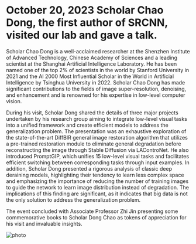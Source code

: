 # October 20, 2023 Scholar Chao Dong, the first author of SRCNN, visited our lab and gave a talk.

Scholar Chao Dong is a well-acclaimed researcher at the Shenzhen Institute of Advanced Technology, Chinese Academy of Sciences and a leading scientist at the Shanghai Artificial Intelligence Laboratory. He has been named one of the top 2% of scientists in the world by Stanford University in 2021 and the AI 2000 Most Influential Scholar in the World in Artificial Intelligence by Tsinghua University in 2022. Scholar Chao Dong has made significant contributions to the fields of image super-resolution, denoising, and enhancement and is renowned for his expertise in low-level computer vision.


During his visit, Scholar Dong shared the details of three major projects undertaken by his research group aiming to integrate low-level visual tasks into a unified framework and create efficient models to address the generalization problem. The presentation was an exhaustive exploration of the state-of-the-art DiffBIR general image restoration algorithm that utilizes a pre-trained restoration module to eliminate general degradation before reconstructing the image through Stable Diffusion via LAControNet. He also introduced PromptGIP, which unifies 15 low-level visual tasks and facilitates efficient switching between corresponding tasks through input examples. In addition, Scholar Dong presented a rigorous analysis of classic deep deraining models, highlighting their tendency to learn less complex space and emphasizing the importance of reducing the number of training images to guide the network to learn image distribution instead of degradation. The implications of this finding are significant, as it indicates that big data is not the only solution to address the generalization problem.


The event concluded with Associate Professor Zhi Jin presenting some commemorative books to Scholar Dong Chao as tokens of appreciation for his visit and invaluable insights.

![photo](https://github.com/FVL2020/fvl.github.com/blob/master/news_photos/ChaoDong.jpg)  
